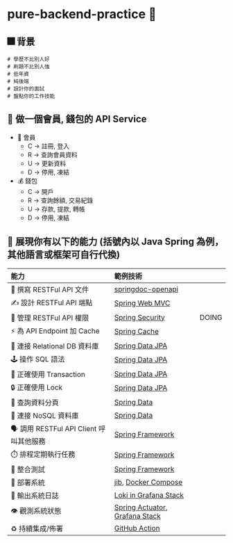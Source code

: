 # pure-backend-practice 🏃

## 🎆 背景 
```
# 學歷不比別人好
# 刷題不比別人強
# 低年資
# 純後端
# 設計你的面試
# 盤點你的工作技能
```

## 🗻 做一個會員, 錢包的 API Service
* 👤 會員
  * C -> 註冊, 登入
  * R -> 查詢會員資料
  * U -> 更新資料
  * D -> 停用, 凍結
* 💰 錢包
  * C -> 開戶
  * R -> 查詢餘額, 交易紀錄
  * U -> 存款, 提款, 轉帳
  * D -> 停用, 凍結

## 💪 展現你有以下的能力 (括號內以 Java Spring 為例，其他語言或框架可自行代換)
| 能力 | 範例技術 |       |
| :--- | :--- |-------|
| 📝 撰寫 RESTFul API 文件 | [springdoc-openapi](https://springdoc.org/) |       |
| ✍️ 設計 RESTFul API 端點 | [Spring Web MVC](https://docs.spring.io/spring-framework/docs/current/reference/html/web.html) |       |
| 🔑 管理 RESTFul API 權限 | [Spring Security](https://spring.io/projects/spring-security) | DOING |
| ⚡️ 為 API Endpoint 加 Cache | [Spring Cache](https://docs.spring.io/spring-framework/docs/current/reference/html/integration.html#cache) |       |
| 🧬 連接 Relational DB 資料庫 | [Spring Data JPA](https://spring.io/projects/spring-data-jpa) |       |
| 🕹️ 操作 SQL 語法 | [Spring Data JPA](https://spring.io/projects/spring-data-jpa) |       |
| 💫 正確使用 Transaction | [Spring Data JPA](https://spring.io/projects/spring-data-jpa) |       |
| 🔒 正確使用 Lock | [Spring Data JPA](https://spring.io/projects/spring-data-jpa) |       |
| 📖 查詢資料分頁 | [Spring Data](https://spring.io/projects/spring-data) |       |
| 🔗 連接 NoSQL 資料庫 | [Spring Data](https://spring.io/projects/spring-data) |       |
| 🗣️ 調用 RESTFul API Client 呼叫其他服務 | [Spring Framework](https://docs.spring.io/spring-framework/docs/current/reference/html/integration.html#rest-client-access) |       |
| ⏱️ 排程定期執行任務 | [Spring Framework](https://docs.spring.io/spring-framework/docs/current/reference/html/integration.html#scheduling) |       |
| 🧰 整合測試 | [Spring Framework](https://docs.spring.io/spring-framework/docs/current/reference/html/testing.html) |       |
| 🧱 部署系統 | [jib](https://github.com/GoogleContainerTools/jib), [Docker Compose](https://docs.docker.com/compose/) |       |
| 📃 輸出系統日誌 | [Loki in Grafana Stack](https://grafana.com/products/enterprise/) |       |
| 👁️ 觀測系統狀態 | [Spring Actuator](https://docs.spring.io/spring-boot/docs/current/reference/htmlsingle/#actuator), [Grafana Stack](https://grafana.com/products/enterprise/) |       |
| ♻️ 持續集成/佈署 | [GitHub Action](https://docs.github.com/en/actions/automating-builds-and-tests/building-and-testing-java-with-maven) |       |
